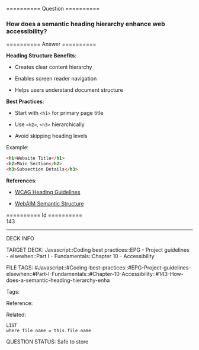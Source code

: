 ========== Question ==========  

### How does a semantic heading hierarchy enhance web accessibility?  

========== Answer ==========  

**Heading Structure Benefits**:

-   Creates clear content hierarchy

-   Enables screen reader navigation

-   Helps users understand document structure

**Best Practices**:

-   Start with `<h1>` for primary page title

-   Use `<h2>`, `<h3>` hierarchically

-   Avoid skipping heading levels

Example:

```html
<h1>Website Title</h1>
<h2>Main Section</h2>
<h3>Subsection Details</h3>
```

**References**:

-   [WCAG Heading Guidelines](https://www.w3.org/WAI/WCAG21/Understanding/info-and-relationships.html)

-   [WebAIM Semantic Structure](https://webaim.org/techniques/semanticstructure/)

========== Id ==========  
143

---

DECK INFO

TARGET DECK: Javascript::Coding best practices::EPG - Project guidelines - elsewhen::Part I - Fundamentals::Chapter 10 - Accessibility

FILE TAGS: #Javascript::#Coding-best-practices::#EPG-Project-guidelines-elsewhen::#Part-I-Fundamentals::#Chapter-10-Accessibility::#143-How-does-a-semantic-heading-hierarchy-enha

Tags:

Reference:

Related:

```dataview
LIST
where file.name = this.file.name
```

QUESTION STATUS: Safe to store
